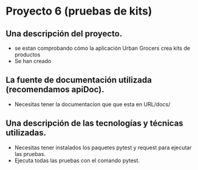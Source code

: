 # Proyecto 6 (pruebas de kits)


## Una descripción del proyecto.
- se estan comprobando cómo la aplicación Urban Grocers crea kits de productos
- Se han creado
## La fuente de documentación utilizada (recomendamos apiDoc).
- Necesitas tener la documentacion que que esta en URL/docs/
## Una descripción de las tecnologías y técnicas utilizadas.
- Necesitas tener instalados los paquetes pytest y request para ejecutar las pruebas.
- Ejecuta todas las pruebas con el comando pytest.
